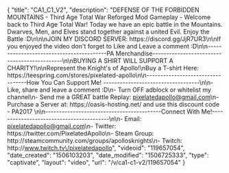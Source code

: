 {
    "title": "CA1_C1_V2",
    "description": "DEFENSE OF THE FORBIDDEN MOUNTAINS - Third Age Total War Reforged Mod Gameplay - Welcome back to Third Age Total War! Today we have an epic battle in the Mountains. Dwarves, Men, and Elves stand together against a united Evil. Enjoy the Battle :D\n\n\nJOIN MY DISCORD SERVER: https:\/\/discord.gg\/JjR7UR3\n\nIf you enjoyed the video don't forget to Like and Leave a comment :D\n\n-----------------------------------------PA Merchandise---------------------------------------------\n\nBUYING A SHIRT WILL SUPPORT A CHARITY!\n\nRepresent the Knight's of Apollo!\nBuy a T-shirt Here: https:\/\/teespring.com\/stores\/pixelated-apollo\n\n----------------------------------How You Can Support Me! -----------------------------------\n\n- Like, share and leave a comment :D\n- Turn OFF adblock or whitelist my channel\n- Send me a GREAT battle Replay: pixelatedapollo@gmail.com\n- Purchase a Server at: https:\/\/oasis-hosting.net\/ and use this discount code - PA2017 \n\n------------------------------------------Connect With Me!-----------------------------------------\n\n- Email: pixelatedapollo@gmail.com\n- Twitter: https:\/\/twitter.com\/PixelatedApollo\n- Steam Group:  http:\/\/steamcommunity.com\/groups\/apollosknights\n- Twitch: http:\/\/www.twitch.tv\/pixelatedapollo",
    "videoid": "119657054",
    "date_created": "1506103203",
    "date_modified": "1506725333",
    "type": "captivate",
    "layout": "video",
    "url": "\/v\/ca1-c1-v2\/119657054"
}